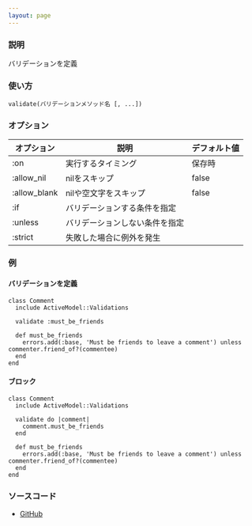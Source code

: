 ```yaml
---
layout: page
---
```

### 説明
バリデーションを定義

### 使い方
    validate(バリデーションメソッド名 [, ...])

### オプション

オプション        | 説明                      | デフォルト値
-------------|-------------------------|-------
:on          | 実行するタイミング         | 保存時
:allow_nil   | nilをスキップ     | false
:allow_blank | nilや空文字をスキップ      | false
:if          | バリデーションする条件を指定           |
:unless      | バリデーションしない条件を指定          |
:strict      | 失敗した場合に例外を発生 |

### 例
#### バリデーションを定義
    class Comment
      include ActiveModel::Validations

      validate :must_be_friends

      def must_be_friends
        errors.add(:base, 'Must be friends to leave a comment') unless commenter.friend_of?(commentee)
      end
    end

#### ブロック
    class Comment
      include ActiveModel::Validations

      validate do |comment|
        comment.must_be_friends
      end

      def must_be_friends
        errors.add(:base, 'Must be friends to leave a comment') unless commenter.friend_of?(commentee)
      end
    end

### ソースコード
* [GitHub]()